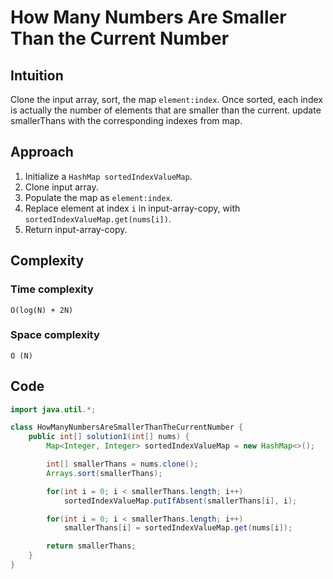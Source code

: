 # How Many Numbers Are Smaller Than the Current Number
## Intuition
Clone the input array, sort, the map `element:index`. Once sorted, each index is actually the number of elements that are smaller than the current. update smallerThans with the corresponding indexes from map.

## Approach
1. Initialize a `HashMap sortedIndexValueMap`.
2. Clone input array.
3. Populate the map as `element:index`.
4. Replace element at index `i` in input-array-copy, with `sortedIndexValueMap.get(nums[i])`.
5. Return input-array-copy.

## Complexity
### Time complexity
    O(log(N) + 2N)

### Space complexity
    O (N)

## Code
```java
import java.util.*;

class HowManyNumbersAreSmallerThanTheCurrentNumber {
    public int[] solution1(int[] nums) {
        Map<Integer, Integer> sortedIndexValueMap = new HashMap<>();

        int[] smallerThans = nums.clone();
        Arrays.sort(smallerThans);

        for(int i = 0; i < smallerThans.length; i++)
            sortedIndexValueMap.putIfAbsent(smallerThans[i], i);

        for(int i = 0; i < smallerThans.length; i++)
            smallerThans[i] = sortedIndexValueMap.get(nums[i]);

        return smallerThans;
    }
}
```